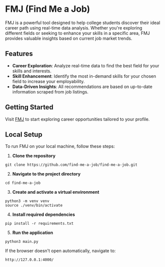 
# FMJ (Find Me a Job)

FMJ is a powerful tool designed to help college students discover their ideal career path using real-time data analysis. Whether you're exploring different fields or seeking to enhance your skills in a specific area, FMJ provides valuable insights based on current job market trends.

## Features

- **Career Exploration**: Analyze real-time data to find the best field for your skills and interests.
- **Skill Enhancement**: Identify the most in-demand skills for your chosen field to increase your employability.
- **Data-Driven Insights**: All recommendations are based on up-to-date information scraped from job listings.

## Getting Started

Visit [FMJ](https://findmeajob.info) to start exploring career opportunities tailored to your profile.

## Local Setup

To run FMJ on your local machine, follow these steps:

1. **Clone the repository**
```
git clone https://github.com/find-me-a-job/find-me-a-job.git
```

2. **Navigate to the project directory**
```
cd find-me-a-job
```

3. **Create and activate a virtual environment**
```
python3 -m venv venv
source ./venv/bin/activate
```

4. **Install required dependencies**
```
pip install -r requirements.txt
```

5. **Run the application**
```
python3 main.py
```

If the browser doesn't open automatically, navigate to:
```
http://127.0.0.1:4000/
```
